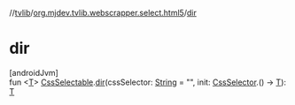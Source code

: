 //[tvlib](../../index.md)/[org.mjdev.tvlib.webscrapper.select.html5](index.md)/[dir](dir.md)

# dir

[androidJvm]\
fun &lt;[T](dir.md)&gt; [CssSelectable](../org.mjdev.tvlib.webscrapper.select/-css-selectable/index.md).[dir](dir.md)(cssSelector: [String](https://kotlinlang.org/api/latest/jvm/stdlib/kotlin/-string/index.html) = &quot;&quot;, init: [CssSelector](../org.mjdev.tvlib.webscrapper.select/-css-selector/index.md).() -&gt; [T](dir.md)): [T](dir.md)
